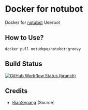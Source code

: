 # Docker for notubot
Docker for [notubot](https://github.com/notudope/notubot) Userbot

## How to Use?
```
docker pull notudope/notubot:groovy
```

## Build Status
<a href="https://github.com/notudope/Docker/actions?query=branch%3Amaster"> <img alt="GitHub Workflow Status (branch)" src="https://img.shields.io/github/workflow/status/notudope/Docker/Docker%20Build/master?color=blue&label=Docker%20build&logo=github%20actions&logoColor=green&style=for-the-badge" /></a>

## Credits
* [BianSepang](https://github.com/BianSepang/Docker) (Source)
